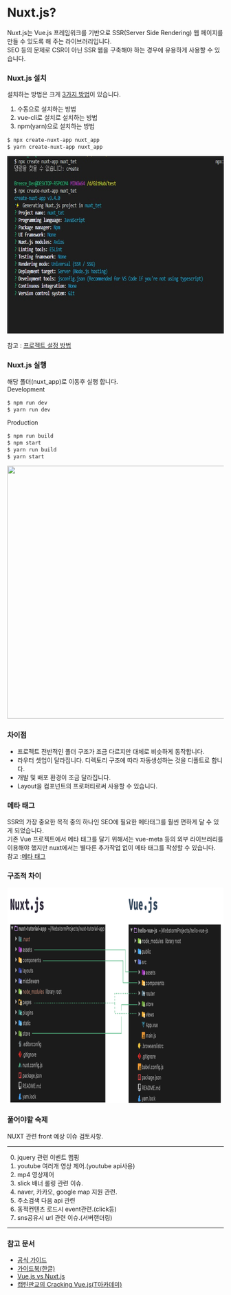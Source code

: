 # Nuxt.js?
Nuxt.js는 Vue.js 프레임워크를 기반으로 SSR(Server Side Rendering) 웹 페이지를 만들 수 있도록 해 주는 라이브러리입니다.    
SEO 등의 문제로 CSR이 아닌 SSR 웹을 구축해야 하는 경우에 유용하게 사용할 수 있습니다.           

### Nuxt.js 설치
설치하는 방법은 크게 [3가지 방법](https://uxgjs.tistory.com/146)이 있습니다.   
1. 수동으로 설치하는 방법
2. vue-cli로 설치로 설치하는 방법
3. npm(yarn)으로 설치하는 방법
```
$ npx create-nuxt-app nuxt_app
$ yarn create-nuxt-app nuxt_app
```
<img src="/img/nuxt_new.jpg" width="732px" height="412px">   

참고 : [프로젝트 설정 방법](https://velog.io/@brviolet/Nuxt.js-%EC%8B%9C%EC%9E%91%ED%95%98%EA%B8%B0-1.-%EC%84%A4%EC%B9%98)   

### Nuxt.js 실행
해당 폴더(nuxt_app)로 이동후 실행 합니다.   
Development         
```
$ npm run dev
$ yarn run dev
```
Production         
```
$ npm run build
$ npm start
$ yarn run build
$ yarn start
```    
<img src="../img/devvsbuild.jpg" width="940px" height="587px">   

### 차이점  
* 프로젝트 전반적인 폴더 구조가 조금 다르지만 대체로 비슷하게 동작합니다.   
* 라우터 셋업이 달라집니다. 디렉토리 구조에 따라 자동생성하는 것을 디폴트로 합니다.   
* 개발 및 배포 환경이 조금 달라집니다.   
* Layout을 컴포넌트의 프로퍼티로써 사용할 수 있습니다.   

### 메타 태그   
SSR의 가장 중요한 목적 중의 하나인 SEO에 필요한 메타태그를 훨씬 편하게 달 수 있게 되었습니다.      
기존 Vue 프로젝트에서 메타 태그를 달기 위해서는 vue-meta 등의 외부 라이브러리를 이용해야 했지만 nuxt에서는 별다른 추가작업 없이 메타 태그를 작성할 수 있습니다.      
참고 :[메타 태그 ](https://ko.nuxtjs.org/docs/2.x/components-glossary/pages-head/)

### 구조적 차이
<img src="./img/vuevsnuxt.png" width="1040px" height="500px">  

### 풀어야할 숙제
NUXT 관련 front 예상 이슈 검토사항.   
* * *   
0. jquery 관련 이벤트 맵핑
1. youtube 여러개 영상 제어.(youtube api사용)
2. mp4 영상제어
3. slick 배너 롤링 관련 이슈.
4. naver, 카카오, google map 지원 관련.
5. 주소검색 다음 api 관련
6. 동적컨텐츠 로드시 event관련.(click등)
7. sns공유시 url 관련 이슈.(서버랜더링)
* * *

### 참고 문서   
* [공식 가이드](https://nuxtjs.org/docs/2.x/get-started/installation)   
* [가이드북(한글)](https://vue-nuxt.gitbook.io/nuxt/)   
* [Vue.js vs Nuxt.js](https://velog.io/@bluestragglr/Nuxt.js-vs-Vue.js-SSR-%EC%8B%9C%EC%9E%91%ED%95%98%EA%B8%B0#%EB%B0%94%EC%81%9C-%ED%98%84%EB%8C%80%EC%9D%B8%EC%9D%84-%EC%9C%84%ED%95%9C-%EC%9A%94%EC%95%BD)   
* [캡틴판교의 Cracking Vue.js(T아카데미)](https://joshua1988.github.io/vue-camp/textbook.html)   
